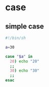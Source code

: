 # case

## simple case

```sh
#!/bin/sh

a=30

case "$a" in 
  20) echo "20"
  ;;
  30) echo "30"
  ;;
esac
```

